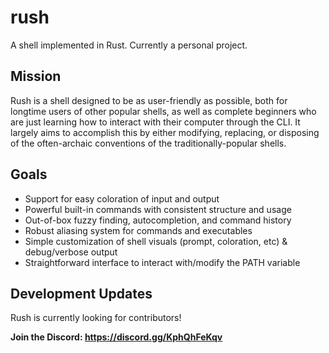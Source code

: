 # rush
A shell implemented in Rust. Currently a personal project.

## Mission
Rush is a shell designed to be as user-friendly as possible, both for longtime users of other popular shells, as well as complete beginners who are just learning how to interact with their computer through the CLI. It largely aims to accomplish this by either modifying, replacing, or disposing of the often-archaic conventions of the traditionally-popular shells.

## Goals
- Support for easy coloration of input and output
- Powerful built-in commands with consistent structure and usage
- Out-of-box fuzzy finding, autocompletion, and command history
- Robust aliasing system for commands and executables
- Simple customization of shell visuals (prompt, coloration, etc) & debug/verbose output
- Straightforward interface to interact with/modify the PATH variable

## Development Updates
Rush is currently looking for contributors!

**Join the Discord: https://discord.gg/KphQhFeKqv**